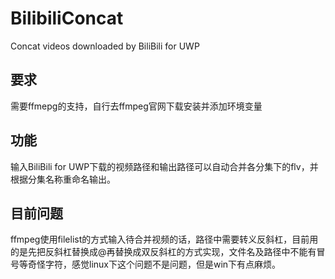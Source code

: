 # BilibiliConcat
Concat videos downloaded by BiliBili for UWP

## 要求
需要ffmepg的支持，自行去ffmpeg官网下载安装并添加环境变量
## 功能
输入BiliBili for UWP下载的视频路径和输出路径可以自动合并各分集下的flv，并根据分集名称重命名输出。
## 目前问题
ffmpeg使用filelist的方式输入待合并视频的话，路径中需要转义反斜杠，目前用的是先把反斜杠替换成@再替换成双反斜杠的方式实现，文件名及路径中不能有冒号等奇怪字符，感觉linux下这个问题不是问题，但是win下有点麻烦。
